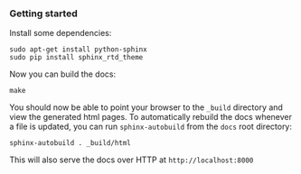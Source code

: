 ### Getting started

Install some dependencies:

    sudo apt-get install python-sphinx
    sudo pip install sphinx_rtd_theme
    

Now you can build the docs:

    make
    
You should now be able to point your browser to the `_build` directory and view the generated html pages.
To automatically rebuild the docs whenever a file is updated, you can run `sphinx-autobuild` from the `docs` root directory:

    sphinx-autobuild . _build/html
    
This will also serve the docs over HTTP at `http://localhost:8000`
